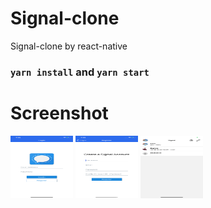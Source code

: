 # Signal-clone
Signal-clone by react-native

### `yarn install` and `yarn start`

<h1>Screenshot</h1>

<img src="https://github.com/muhal24/Signal-clone/blob/master/screenshot/1.png" width= "100" height= "100">
<img src="https://github.com/muhal24/Signal-clone/blob/master/screenshot/2.png" width= "100" height= "100">
<img src="https://github.com/muhal24/Signal-clone/blob/master/screenshot/3.png" width= "100" height= "100">

